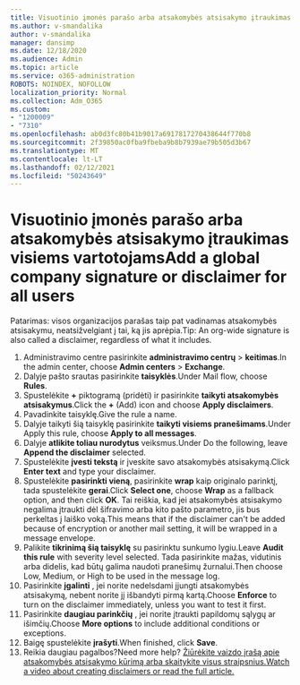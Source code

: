 ```yaml
---
title: Visuotinio įmonės parašo arba atsakomybės atsisakymo įtraukimas visiems vartotojams
ms.author: v-smandalika
author: v-smandalika
manager: dansimp
ms.date: 12/18/2020
ms.audience: Admin
ms.topic: article
ms.service: o365-administration
ROBOTS: NOINDEX, NOFOLLOW
localization_priority: Normal
ms.collection: Adm_O365
ms.custom:
- "1200009"
- "7310"
ms.openlocfilehash: ab0d3fc80b41b9017a6917817270438644f770b8
ms.sourcegitcommit: 2f39850ac0fba9fbeba9b8b7939ae79b505d3b67
ms.translationtype: MT
ms.contentlocale: lt-LT
ms.lasthandoff: 02/12/2021
ms.locfileid: "50243649"
---
```

# <a name="add-a-global-company-signature-or-disclaimer-for-all-users"></a><span data-ttu-id="b7f45-102">Visuotinio įmonės parašo arba atsakomybės atsisakymo įtraukimas visiems vartotojams</span><span class="sxs-lookup"><span data-stu-id="b7f45-102">Add a global company signature or disclaimer for all users</span></span>

<span data-ttu-id="b7f45-103">Patarimas: visos organizacijos parašas taip pat vadinamas atsakomybės atsisakymu, neatsižvelgiant į tai, ką jis aprėpia.</span><span class="sxs-lookup"><span data-stu-id="b7f45-103">Tip: An org-wide signature is also called a disclaimer, regardless of what it includes.</span></span>

1. <span data-ttu-id="b7f45-104">Administravimo centre pasirinkite **administravimo centrų**  >  **keitimas**.</span><span class="sxs-lookup"><span data-stu-id="b7f45-104">In the admin center, choose **Admin centers** > **Exchange**.</span></span>
2. <span data-ttu-id="b7f45-105">Dalyje pašto srautas pasirinkite **taisyklės**.</span><span class="sxs-lookup"><span data-stu-id="b7f45-105">Under Mail flow, choose **Rules**.</span></span>
3. <span data-ttu-id="b7f45-106">Spustelėkite **+** piktogramą (pridėti) ir pasirinkite **taikyti atsakomybės atsisakymus**.</span><span class="sxs-lookup"><span data-stu-id="b7f45-106">Click the **+** (Add) icon and choose **Apply disclaimers**.</span></span>
4. <span data-ttu-id="b7f45-107">Pavadinkite taisyklę.</span><span class="sxs-lookup"><span data-stu-id="b7f45-107">Give the rule a name.</span></span>
5. <span data-ttu-id="b7f45-108">Dalyje taikyti šią taisyklę pasirinkite **taikyti visiems pranešimams**.</span><span class="sxs-lookup"><span data-stu-id="b7f45-108">Under Apply this rule, choose **Apply to all messages**.</span></span>
6. <span data-ttu-id="b7f45-109">Dalyje **atlikite toliau nurodytus** veiksmus.</span><span class="sxs-lookup"><span data-stu-id="b7f45-109">Under Do the following, leave **Append the disclaimer** selected.</span></span>
7. <span data-ttu-id="b7f45-110">Spustelėkite **įvesti tekstą** ir įveskite savo atsakomybės atsisakymą.</span><span class="sxs-lookup"><span data-stu-id="b7f45-110">Click **Enter text** and type your disclaimer.</span></span>
8. <span data-ttu-id="b7f45-111">Spustelėkite **pasirinkti vieną**, pasirinkite **wrap** kaip originalo parinktį, tada spustelėkite **gerai**.</span><span class="sxs-lookup"><span data-stu-id="b7f45-111">Click **Select one**, choose **Wrap** as a fallback option, and then click **OK**.</span></span> <span data-ttu-id="b7f45-112">Tai reiškia, kad jei atsakomybės atsisakymo negalima įtraukti dėl šifravimo arba kito pašto parametro, jis bus perkeltas į laiško voką.</span><span class="sxs-lookup"><span data-stu-id="b7f45-112">This means that if the disclaimer can't be added because of encryption or another mail setting, it will be wrapped in a message envelope.</span></span>
9. <span data-ttu-id="b7f45-113">Palikite **tikrinimą šią taisyklę** su pasirinktu sunkumo lygiu.</span><span class="sxs-lookup"><span data-stu-id="b7f45-113">Leave **Audit this rule** with severity level selected.</span></span> <span data-ttu-id="b7f45-114">Tada pasirinkite mažas, vidutinis arba didelis, kad būtų galima naudoti pranešimų žurnalui.</span><span class="sxs-lookup"><span data-stu-id="b7f45-114">Then choose Low, Medium, or High to be used in the message log.</span></span>
10. <span data-ttu-id="b7f45-115">Pasirinkite **įgalinti** , jei norite nedelsdami įjungti atsakomybės atsisakymą, nebent norite jį išbandyti pirmą kartą.</span><span class="sxs-lookup"><span data-stu-id="b7f45-115">Choose **Enforce** to turn on the disclaimer immediately, unless you want to test it first.</span></span>
11. <span data-ttu-id="b7f45-116">Pasirinkite **daugiau parinkčių** , jei norite įtraukti papildomų sąlygų ar išimčių.</span><span class="sxs-lookup"><span data-stu-id="b7f45-116">Choose **More options** to include additional conditions or exceptions.</span></span>
12. <span data-ttu-id="b7f45-117">Baigę spustelėkite **įrašyti**.</span><span class="sxs-lookup"><span data-stu-id="b7f45-117">When finished, click **Save**.</span></span>
13. <span data-ttu-id="b7f45-118">Reikia daugiau pagalbos?</span><span class="sxs-lookup"><span data-stu-id="b7f45-118">Need more help?</span></span> [<span data-ttu-id="b7f45-119">Žiūrėkite vaizdo įrašą apie atsakomybės atsisakymo kūrimą arba skaitykite visus straipsnius.</span><span class="sxs-lookup"><span data-stu-id="b7f45-119">Watch a video about creating disclaimers or read the full article.</span></span>](https://support.office.com/article/2d75860f-c527-4352-a7f6-73eba54c0c72?wt.mc_id=Chat_GlobalSignature)